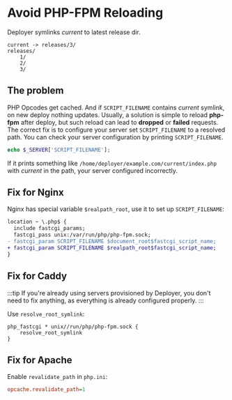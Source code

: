 # Avoid PHP-FPM Reloading

Deployer symlinks _current_ to latest release dir.

```
current -> releases/3/
releases/
    1/
    2/
    3/
```

## The problem

PHP Opcodes get cached. And if `SCRIPT_FILENAME` contains _current_ symlink, on
new deploy nothing updates. Usually, a solution is simple to reload **php-fpm**
after deploy, but such reload can lead to **dropped** or **failed** requests.
The correct fix is to configure your server set `SCRIPT_FILENAME` to a resolved path.
You can check your server configuration by printing `SCRIPT_FILENAME`.

```php
echo $_SERVER['SCRIPT_FILENAME'];
```

If it prints something like `/home/deployer/example.com/current/index.php` with
_current_ in the path, your server configured incorrectly.

## Fix for Nginx

Nginx has special variable `$realpath_root`, use it to set up `SCRIPT_FILENAME`:

```diff
location ~ \.php$ {
  include fastcgi_params;
  fastcgi_pass unix:/var/run/php/php-fpm.sock;
- fastcgi_param SCRIPT_FILENAME $document_root$fastcgi_script_name;
+ fastcgi_param SCRIPT_FILENAME $realpath_root$fastcgi_script_name;
}
```

## Fix for Caddy

:::tip
If you're already using servers provisioned by Deployer, you don't need to fix
anything, as everything is already configured properly.
:::

Use `resolve_root_symlink`:

```
php_fastcgi * unix//run/php/php-fpm.sock {
    resolve_root_symlink
}
```

## Fix for Apache

Enable `revalidate_path` in `php.ini`:

```ini
opcache.revalidate_path=1
```
